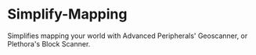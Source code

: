 # Simplify-Mapping
Simplifies mapping your world with Advanced Peripherals' Geoscanner, or Plethora's Block Scanner.
